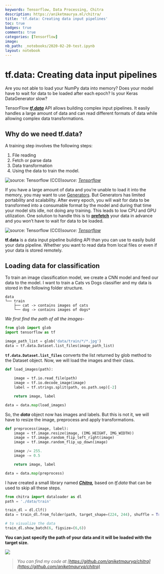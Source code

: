 ```yaml
---
keywords: Tensorflow, Data Processing, Chitra
description: https://aniketmaurya.ml/chitra/
title: 'tf.data: Creating data input pipelines'
toc: true 
badges: true
comments: true
categories: [Tensorflow]
image: 
nb_path: _notebooks/2020-02-20-test.ipynb
layout: notebook
---
```


# tf.data: Creating data input pipelines

Are you not able to load your NumPy data into memory?
Does your model have to wait for data to be loaded after each epoch?
Is your Keras DataGenerator slow?

TensorFlow ***[tf.data](https://www.tensorflow.org/api_docs/python/tf/data)*** API allows building complex input pipelines. It easily handles a large amount of data and can read different formats of data while allowing complex data transformations.

## Why do we need tf.data?

A training step involves the following steps:
1. File reading
2. Fetch or parse data
3. Data transformation
4. Using the data to train the model.

![source: [Tensorflow](https://www.tensorflow.org/guide/data_performance) (CC0)](https://cdn-images-1.medium.com/max/4580/1*Wm8r4SSP2FjKXDu3H4swUA.png)*source: [Tensorflow](https://www.tensorflow.org/guide/data_performance)*

If you have a large amount of data and you’re unable to load it into the memory, you may want to use [Generators](https://www.tensorflow.org/guide/data#consuming_python_generators). But Generators has limited portability and scalability.
After every epoch, you will wait for data to be transformed into a consumable format by the model and during that time your model sits idle, not doing any training. This leads to low CPU and GPU utilization.
One solution to handle this is to **[prefetch](https://www.tensorflow.org/guide/data_performance#prefetching)** your data in advance and you won’t have to wait for data to be loaded.

![source: [Tensorflow](https://www.tensorflow.org/guide/data_performance) (CC0)](https://cdn-images-1.medium.com/max/4088/1*7ijyt5E5XvQs23I0dD2GhA.png)*source: [Tensorflow](https://www.tensorflow.org/guide/data_performance)*


**tf.data** is a data input pipeline building API than you can use to easily build your data pipeline. Whether you want to read data from local files or even if your data is stored remotely.

## Loading data for classification

To train an image classification model, we create a CNN model and feed our data to the model. I want to train a Cats vs Dogs classifier and my data is stored in the following folder structure.

    data
    └── train
        ├── cat -> contains images of cats
        └── dog -> contains images of dogs*

*We first find the path of all the images-*
```python
from glob import glob
import tensorflow as tf

image_path_list = glob('data/train/*/*.jpg')
data = tf.data.Dataset.list_files(image_path_list)
```

**`tf.data.Dataset.list_files`** converts the list returned by glob method to the Dataset object. Now, we will load the images and their class.
```python
def load_images(path):
    
    image = tf.io.read_file(path)
    image = tf.io.decode_image(image)
    label = tf.strings.split(path, os.path.sep)[-2]

    return image, label

data = data.map(load_images)
```

So, the ***data*** object now has images and labels. But this is not it, we will have to resize the image, preprocess and apply transformations.
```python
def preprocess(image, label):
    image = tf.image.resize(image, (IMG_HEIGHT, IMG_WIDTH))
    image = tf.image.random_flip_left_right(image)
    image = tf.image.random_flip_up_down(image)

    image /= 255.
    image -= 0.5

    return image, label

data = data.map(preprocess)
```

I have created a small library named ***[Chitra](https://github.com/aniketmaurya/chitra),*** based on *tf.data* that can be used to skip all these steps.
```python
from chitra import dataloader as dl
path = './data/train'

train_dl = dl.Clf()
data = train_dl.from_folder(path, target_shape=(224, 244), shuffle = True)

# to visualize the data
train_dl.show_batch(6, figsize=(6,6))
```

**You can just specify the path of your data and it will be loaded with the target size.**

![](https://cdn-images-1.medium.com/max/2000/1*RSmpjnP9xKHV8Y22IRn9pA.png)
> *You can find my code at [https://github.com/aniketmaurya/chitra](https://github.com/aniketmaurya/chitra)*
